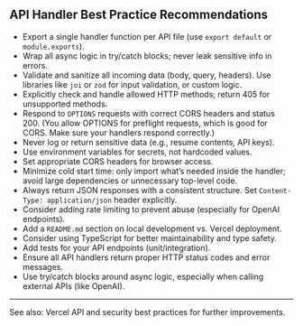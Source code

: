 
## API Handler Best Practice Recommendations

- Export a single handler function per API file (use `export default` or `module.exports`).
- Wrap all async logic in try/catch blocks; never leak sensitive info in errors.
- Validate and sanitize all incoming data (body, query, headers). Use libraries like `joi` or `zod` for input validation, or custom logic.
- Explicitly check and handle allowed HTTP methods; return 405 for unsupported methods.
- Respond to `OPTIONS` requests with correct CORS headers and status 200. (You allow OPTIONS for preflight requests, which is good for CORS. Make sure your handlers respond correctly.)
- Never log or return sensitive data (e.g., resume contents, API keys).
- Use environment variables for secrets, not hardcoded values.
- Set appropriate CORS headers for browser access.
- Minimize cold start time: only import what’s needed inside the handler; avoid large dependencies or unnecessary top-level code.
- Always return JSON responses with a consistent structure. Set `Content-Type: application/json` header explicitly.
- Consider adding rate limiting to prevent abuse (especially for OpenAI endpoints).
- Add a `README.md` section on local development vs. Vercel deployment.
- Consider using TypeScript for better maintainability and type safety.
- Add tests for your API endpoints (unit/integration).
- Ensure all API handlers return proper HTTP status codes and error messages.
- Use try/catch blocks around async logic, especially when calling external APIs (like OpenAI).

---

See also: Vercel API and security best practices for further improvements.